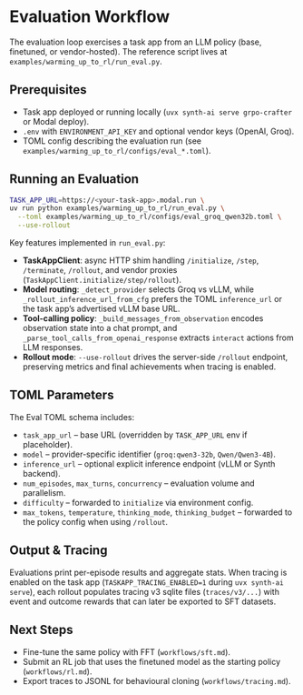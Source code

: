 # Evaluation Workflow

The evaluation loop exercises a task app from an LLM policy (base, finetuned, or vendor-hosted). The reference script lives at `examples/warming_up_to_rl/run_eval.py`.

## Prerequisites

- Task app deployed or running locally (`uvx synth-ai serve grpo-crafter` or Modal deploy).
- `.env` with `ENVIRONMENT_API_KEY` and optional vendor keys (OpenAI, Groq).
- TOML config describing the evaluation run (see `examples/warming_up_to_rl/configs/eval_*.toml`).

## Running an Evaluation

```bash
TASK_APP_URL=https://<your-task-app>.modal.run \
uv run python examples/warming_up_to_rl/run_eval.py \
  --toml examples/warming_up_to_rl/configs/eval_groq_qwen32b.toml \
  --use-rollout
```

Key features implemented in `run_eval.py`:

- **TaskAppClient**: async HTTP shim handling `/initialize`, `/step`, `/terminate`, `/rollout`, and vendor proxies (`TaskAppClient.initialize/step/rollout`).
- **Model routing**: `_detect_provider` selects Groq vs vLLM, while `_rollout_inference_url_from_cfg` prefers the TOML `inference_url` or the task app’s advertised vLLM base URL.
- **Tool-calling policy**: `_build_messages_from_observation` encodes observation state into a chat prompt, and `_parse_tool_calls_from_openai_response` extracts `interact` actions from LLM responses.
- **Rollout mode**: `--use-rollout` drives the server-side `/rollout` endpoint, preserving metrics and final achievements when tracing is enabled.

## TOML Parameters

The Eval TOML schema includes:

- `task_app_url` – base URL (overridden by `TASK_APP_URL` env if placeholder).
- `model` – provider-specific identifier (`groq:qwen3-32b`, `Qwen/Qwen3-4B`).
- `inference_url` – optional explicit inference endpoint (vLLM or Synth backend).
- `num_episodes`, `max_turns`, `concurrency` – evaluation volume and parallelism.
- `difficulty` – forwarded to `initialize` via environment config.
- `max_tokens`, `temperature`, `thinking_mode`, `thinking_budget` – forwarded to the policy config when using `/rollout`.

## Output & Tracing

Evaluations print per-episode results and aggregate stats. When tracing is enabled on the task app (`TASKAPP_TRACING_ENABLED=1` during `uvx synth-ai serve`), each rollout populates tracing v3 sqlite files (`traces/v3/...`) with event and outcome rewards that can later be exported to SFT datasets.

## Next Steps

- Fine-tune the same policy with FFT (`workflows/sft.md`).
- Submit an RL job that uses the finetuned model as the starting policy (`workflows/rl.md`).
- Export traces to JSONL for behavioural cloning (`workflows/tracing.md`).

